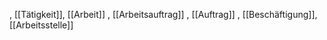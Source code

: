 , [[Tätigkeit]], [[Arbeit]]
, [[Arbeitsauftrag]]
, [[Auftrag]]
, [[Beschäftigung]], [[Arbeitsstelle]]
